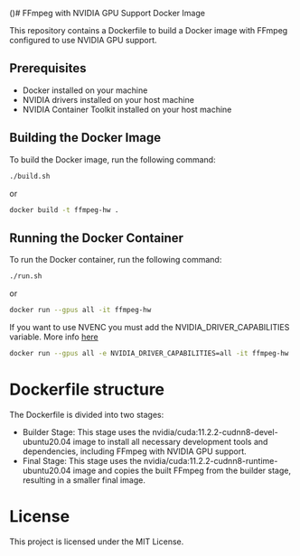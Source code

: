 ()# FFmpeg with NVIDIA GPU Support Docker Image

This repository contains a Dockerfile to build a Docker image with FFmpeg configured to use NVIDIA GPU support.

## Prerequisites

- Docker installed on your machine
- NVIDIA drivers installed on your host machine
- NVIDIA Container Toolkit installed on your host machine

## Building the Docker Image

To build the Docker image, run the following command:

```sh
./build.sh
```

or

```sh
docker build -t ffmpeg-hw .
```

## Running the Docker Container

To run the Docker container, run the following command:

```sh
./run.sh
```

or

```sh
docker run --gpus all -it ffmpeg-hw
```

If you want to use NVENC you must add the NVIDIA_DRIVER_CAPABILITIES variable. More info [here](https://docs.nvidia.com/datacenter/cloud-native/container-toolkit/1.10.0/user-guide.html)

```sh
docker run --gpus all -e NVIDIA_DRIVER_CAPABILITIES=all -it ffmpeg-hw
```

# Dockerfile structure
The Dockerfile is divided into two stages:

- Builder Stage: This stage uses the nvidia/cuda:11.2.2-cudnn8-devel-ubuntu20.04 image to install all necessary development tools and dependencies, including FFmpeg with NVIDIA GPU support.
- Final Stage: This stage uses the nvidia/cuda:11.2.2-cudnn8-runtime-ubuntu20.04 image and copies the built FFmpeg from the builder stage, resulting in a smaller final image.

# License
This project is licensed under the MIT License.
